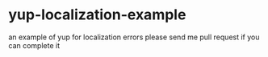# yup-localization-example
an example of yup for localization errors
please send me pull request if you can complete it
